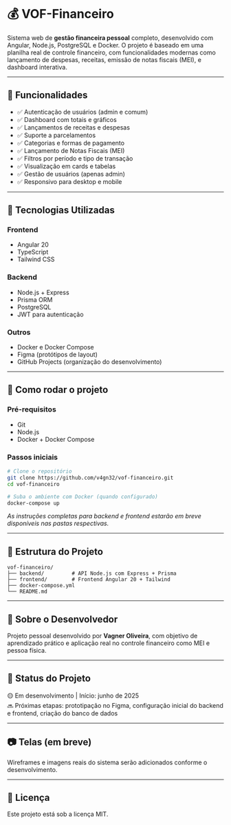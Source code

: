 # 💰 VOF-Financeiro

Sistema web de **gestão financeira pessoal** completo, desenvolvido com Angular, Node.js, PostgreSQL e Docker. O projeto é baseado em uma planilha real de controle financeiro, com funcionalidades modernas como lançamento de despesas, receitas, emissão de notas fiscais (MEI), e dashboard interativa.

---

## 📌 Funcionalidades

- ✅ Autenticação de usuários (admin e comum)
- ✅ Dashboard com totais e gráficos
- ✅ Lançamentos de receitas e despesas
- ✅ Suporte a parcelamentos
- ✅ Categorias e formas de pagamento
- ✅ Lançamento de Notas Fiscais (MEI)
- ✅ Filtros por período e tipo de transação
- ✅ Visualização em cards e tabelas
- ✅ Gestão de usuários (apenas admin)
- ✅ Responsivo para desktop e mobile

---

## 🧱 Tecnologias Utilizadas

### Frontend

- Angular 20
- TypeScript
- Tailwind CSS

### Backend

- Node.js + Express
- Prisma ORM
- PostgreSQL
- JWT para autenticação

### Outros

- Docker e Docker Compose
- Figma (protótipos de layout)
- GitHub Projects (organização do desenvolvimento)

---

## 🚀 Como rodar o projeto

### Pré-requisitos

- Git
- Node.js
- Docker + Docker Compose

### Passos iniciais

```bash
# Clone o repositório
git clone https://github.com/v4gn32/vof-financeiro.git
cd vof-financeiro

# Suba o ambiente com Docker (quando configurado)
docker-compose up
```

*As instruções completas para backend e frontend estarão em breve disponíveis nas pastas respectivas.*

---

## 📁 Estrutura do Projeto

```
vof-financeiro/
├── backend/         # API Node.js com Express + Prisma
├── frontend/        # Frontend Angular 20 + Tailwind
├── docker-compose.yml
└── README.md
```

---

## 👤 Sobre o Desenvolvedor

Projeto pessoal desenvolvido por **Vagner Oliveira**, com objetivo de aprendizado prático e aplicação real no controle financeiro como MEI e pessoa física.

---

## 📅 Status do Projeto

🟡 Em desenvolvimento | Início: junho de 2025  
🔜 Próximas etapas: prototipação no Figma, configuração inicial do backend e frontend, criação do banco de dados

---

## 📷 Telas (em breve)

Wireframes e imagens reais do sistema serão adicionados conforme o desenvolvimento.

---

## 📄 Licença

Este projeto está sob a licença MIT.
